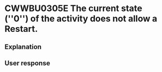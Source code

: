 # CWWBU0305E The current state (''0'') of the activity does not allow a Restart.

## Explanation

## User response